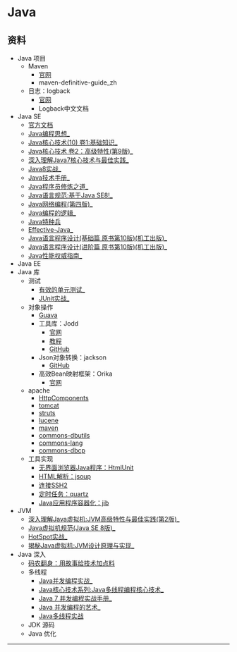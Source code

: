 #   Java

##  资料
-   Java 项目
    -   Maven
        -   [官网](http://maven.apache.org/)
        -   maven-definitive-guide_zh
    -   日志：logback
        -   [官网](https://github.com/qos-ch)
        -   Logback中文文档
-   Java SE
    -   [官方文档](doc/README.md)
    -   [Java编程思想_](thinking0814/README.md)
    -   [Java核心技术(10) 卷1:基础知识_](corejava/README.md)
    -   [Java核心技术 卷2：高级特性(第9版)_](corejava/README.md)
    -   [深入理解Java7核心技术与最佳实践_](java70814/README.md)
    -   [Java8实战_](java80814/README.md)
    -   [Java技术手册_](nutshell0814/README.md)
    -   [Java程序员修炼之道_](developer0814/README.md)
    -   [Java语言规范:基于Java SE8!_](language80814/README.md)
    -   [Java网络编程(第四版)_](network40814/README.md)
    -   [Java编程的逻辑_](logic0814/README.md)
    -   [Java特种兵](forces0814/README.md)
    -   [Effective-Java_](Effective0814/README.md)
    -   [Java语言程序设计(基础篇 原书第10版)(机工出版)_](Introduction0814/README.md)
    -   [Java语言程序设计(进阶篇 原书第10版)(机工出版)_](Introduction0814/README.md)
    -   [Java性能权威指南_](performance0814/README.md)
-   Java EE
-   Java 库
    -   测试
        -   [有效的单元测试_](junitA0814/README.md)
        -   [JUnit实战_](junitB0814/README.md)
    -   对象操作
        -   [Guava](https://github.com/google/guava)
        -   工具库：Jodd
            -   [官网](https://jodd.org/)
            -   [教程](http://joddframework.org/)
            -   [GitHub](https://github.com/oblac)
        -   Json对象转换：jackson
            -   [GitHub](https://github.com/FasterXML/jackson)
        -   高效Bean映射框架：Orika
            -   [官网](http://orika-mapper.github.io/orika-docs/)
    -   apache
        -   [HttpComponents](http://hc.apache.org/index.html)
        -   [tomcat](http://tomcat.apache.org/)
        -   [struts](http://struts.apache.org/)
        -   [lucene](http://lucene.apache.org/)
        -   [maven](http://maven.apache.org/)
        -   [commons-dbutils](http://commons.apache.org/proper/commons-dbutils/)
        -   [commons-lang](http://commons.apache.org/proper/commons-lang/)
        -   [commons-dbcp](http://commons.apache.org/proper/commons-dbcp/)
    -   工具实现
        -   [无界面浏览器Java程序：HtmlUnit](http://htmlunit.sourceforge.net/)
        -   [HTML解析：jsoup](https://jsoup.org/)
        -   [连接SSH2](http://www.jcraft.com/)
        -   [定时任务：quartz](http://www.quartz-scheduler.org/)
        -   [Java应用程序容器化：jib](https://github.com/GoogleContainerTools/jib)
-   JVM
    -   [深入理解Java虚拟机:JVM高级特性与最佳实践(第2版)_](jvmA0814/README.md)
    -   [Java虚拟机规范(Java SE 8版)_](jvmB0814/README.md)
    -   [HotSpot实战_](jvmC0814/README.md)
    -   [揭秘Java虚拟机:JVM设计原理与实现_](jvmD0814/README.md)
-   Java 深入
    -   [码农翻身：用故事给技术加点料](2018/1002020/README.md)
    -   多线程
        -   [Java并发编程实战_](threadA0814/README.md)
        -   [Java核心技术系列:Java多线程编程核心技术_](threadB0814/README.md)
        -   [Java 7 并发编程实战手册_](threadC0814/README.md)
        -   [Java 并发编程的艺术_](threadD0814/README.md)
        -   [Java多线程实战](http://jcip.net.s3-website-us-east-1.amazonaws.com/listings.html)
    -   JDK 源码
    -   Java 优化

----


